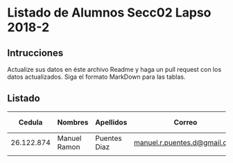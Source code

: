 # Listado de Alumnos Secc02 Lapso 2018-2
## Intrucciones
Actualize sus datos en éste archivo Readme y haga un pull request con los datos actualizados.  Siga 
el formato MarkDown para las tablas.
## Listado
| Cedula     | Nombres          | Apellidos          | Correo                     | Usuario GitHub |
|------------|------------------|--------------------|----------------------------|----------------|
| 26.122.874 | Manuel Ramon     | Puentes Diaz       |manuel.r.puentes.d@gmail.com| ManuelPuentes  |
|            |                  |                    |                            |                |
